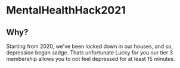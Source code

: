 # MentalHealthHack2021
## Why?
Starting from 2020, we've been locked down in our houses, and so, depression began sadge.
Thats unfortunate Lucky for you our tier 3 membership allows you to not feel depressed for at least 15 minutes.